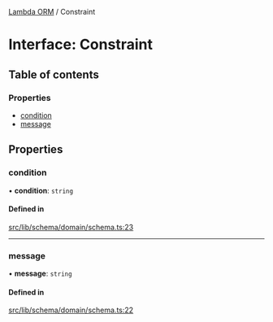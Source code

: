 [Lambda ORM](../README.md) / Constraint

# Interface: Constraint

## Table of contents

### Properties

- [condition](Constraint.md#condition)
- [message](Constraint.md#message)

## Properties

### condition

• **condition**: `string`

#### Defined in

[src/lib/schema/domain/schema.ts:23](https://github.com/lambda-orm/lambdaorm-base/blob/5c54d87/src/lib/schema/domain/schema.ts#L23)

___

### message

• **message**: `string`

#### Defined in

[src/lib/schema/domain/schema.ts:22](https://github.com/lambda-orm/lambdaorm-base/blob/5c54d87/src/lib/schema/domain/schema.ts#L22)
